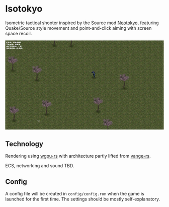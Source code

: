 # Isotokyo
Isometric tactical shooter inspired by the Source mod [Neotokyo](https://store.steampowered.com/app/244630/NEOTOKYO/), featuring Quake/Source style movement and point-and-click aiming with screen space recoil.

![screenshot](screenshot.png)

## Technology
Rendering using [wgpu-rs](https://github.com/gfx-rs/wgpu-rs) with architecture partly lifted from [vange-rs](https://github.com/kvark/vange-rs).

ECS, networking and sound TBD.

## Config
A config file will be created in `config/config.ron` when the game is launched for the first time. The settings should be mostly self-explanatory.
